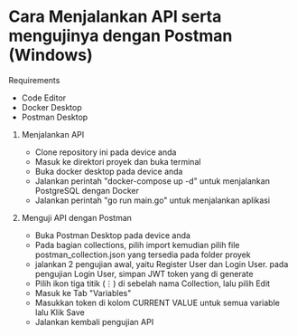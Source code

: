 # Cara Menjalankan API serta mengujinya dengan Postman (Windows)
Requirements
- Code Editor
- Docker Desktop
- Postman Desktop

1. Menjalankan API
    - Clone repository ini pada device anda
    -  Masuk ke direktori proyek dan buka terminal
    -  Buka docker desktop pada device anda
    -  Jalankan perintah "docker-compose up -d" untuk menjalankan PostgreSQL dengan Docker
    -  Jalankan perintah "go run main.go" untuk menjalankan aplikasi
      
2. Menguji API dengan Postman
    - Buka Postman Desktop pada device anda
    - Pada bagian collections, pilih import kemudian pilih file postman_collection.json yang tersedia pada folder proyek
    - jalankan 2 pengujian awal, yaitu Register User dan Login User. pada pengujian Login User, simpan JWT token yang di generate
    - Pilih ikon tiga titik (⋮) di sebelah nama Collection, lalu pilih Edit
    - Masuk ke Tab "Variables"
    - Masukkan token di kolom CURRENT VALUE untuk semua variable lalu Klik Save
    - Jalankan kembali pengujian API
   


      

  


      

